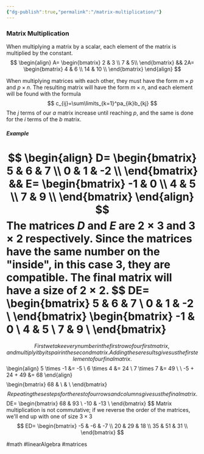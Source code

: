 ```yaml
---
{"dg-publish":true,"permalink":"/matrix-multiplication/"}
---
```


### Matrix Multiplication
When multiplying a matrix by a scalar, each element of the matrix is multiplied by the constant.
$$
\begin{align}
	A=
	\begin{bmatrix}
		2 & 3 \\
		7 & 5\\
	\end{bmatrix} &&
	2A=
	\begin{bmatrix}
		4 & 6 \\
		14 & 10 \\
	\end{bmatrix}
\end{align}
$$

When multiplying matrices with each other, they must have the form $m \times p$ and $p \times n$. The resulting matrix will have the form $m \times n$, and each element will be found with the formula
$$
c_{ij}=\sum\limits_{k=1}^pa_{ik}b_{kj}
$$
The $j$ terms of our $a$ matrix increase until reaching $p$, and the same is done for the $i$ terms of the $b$ matrix.
##### Example
$$
\begin{align}
	D=
	\begin{bmatrix}
		5 & 6 & 7 \\
		0 & 1 & -2 \\
	\end{bmatrix} &&
	E=
	\begin{bmatrix}
		-1 & 0 \\
		4 & 5 \\
		7 & 9 \\
	\end{bmatrix}
\end{align}
$$
The matrices $D$ and $E$ are $2 \times 3$ and $3 \times 2$ respectively. Since the matrices have the same number on the "inside", in this case $3$, they are compatible. The final matrix will have a size of $2 \times 2$.
$$
DE=
\begin{bmatrix}
	5 & 6 & 7 \\
	0 & 1 & -2 \\
\end{bmatrix}
\begin{bmatrix}
	-1 & 0 \\
	4 & 5 \\
	7 & 9 \\
\end{bmatrix}
=
$$
First we take every number in the first row of our first matrix, and multiply it by its pair in the second matrix. Adding these results gives us the first element of our final matrix.
$$
\begin{align}
	5 \times -1 &= -5 \\
	6 \times 4 &= 24 \\
	7 \times 7 &= 49 \\
	\\
	-5 + 24 + 49 &= 68
\end{align}
$$
$$
\begin{bmatrix}
	68 &  \\
	 &  \\
\end{bmatrix}
$$
Repeating these steps for the rest of our rows and columns gives us the final matrix.
$$
DE=
\begin{bmatrix}
	68 & 93 \\
	-10 & -13 \\
\end{bmatrix}
$$
Matrix multiplication is not commutative; if we reverse the order of the matrices, we'll end up with one of size $3 \times 3$
$$
ED=
\begin{bmatrix}
	-5 & -6 & -7 \\
	20 & 29 & 18 \\
	35 & 51 & 31 \\
\end{bmatrix}
$$

#math #linearAlgebra #matrices 
